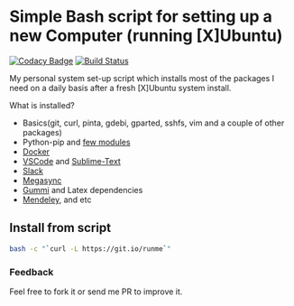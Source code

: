# Simple Bash script for setting up a new Computer (running [X]Ubuntu)
[![Codacy Badge](https://api.codacy.com/project/badge/Grade/43713e0b78f547e8912ff05c9350cffb)](https://app.codacy.com/app/mmphego/xubuntu-pkg-installer?utm_source=github.com&utm_medium=referral&utm_content=mmphego/xubuntu-pkg-installer&utm_campaign=Badge_Grade_Dashboard)
[![Build Status](https://travis-ci.com/mmphego/new-computer.svg?branch=master)](https://travis-ci.com/mmphego/new-computer)

My personal system set-up script which installs most of the packages I need on a daily basis after a fresh [X]Ubuntu system install.

What is installed?
-  Basics(git, curl, pinta, gdebi, gparted, sshfs, vim and a couple of other packages)
-  Python-pip and [few modules](pip-requirements.txt)
-  [Docker](https://www.docker.com/)
-  [VSCode](https://code.visualstudio.com) and [Sublime-Text](www.sublimetext.com/3)
-  [Slack](https://slack.com)
-  [Megasync](https://mega.nz)
-  [Gummi](https://github.com/alexandervdm/gummis) and Latex dependencies
-  [Mendeley](https://www.mendeley.com), and etc

## Install from script

```bash
bash -c "`curl -L https://git.io/runme`"
```

### Feedback

Feel free to fork it or send me PR to improve it.
